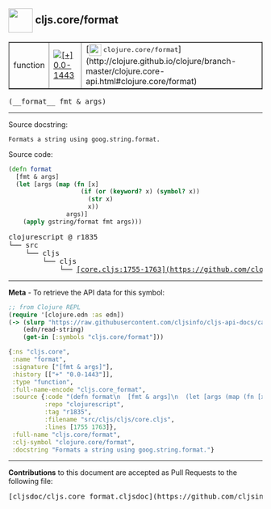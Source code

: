 ## <img width="48px" valign="middle" src="http://i.imgur.com/Hi20huC.png"> cljs.core/format

 <table border="1">
<tr>

<td>function</td>
<td><a href="https://github.com/cljsinfo/cljs-api-docs/tree/0.0-1443"><img valign="middle" alt="[+] 0.0-1443" src="https://img.shields.io/badge/+-0.0--1443-lightgrey.svg"></a> </td>
<td>
[<img height="24px" valign="middle" src="http://i.imgur.com/1GjPKvB.png"> <samp>clojure.core/format</samp>](http://clojure.github.io/clojure/branch-master/clojure.core-api.html#clojure.core/format)
</td>
</tr>
</table>

 <samp>
(__format__ fmt & args)<br>
</samp>

---




Source docstring:

```
Formats a string using goog.string.format.
```

Source code:

```clj
(defn format
  [fmt & args]
  (let [args (map (fn [x]
                    (if (or (keyword? x) (symbol? x))
                      (str x)
                      x))
                args)]
    (apply gstring/format fmt args)))
```

 <pre>
clojurescript @ r1835
└── src
    └── cljs
        └── cljs
            └── <ins>[core.cljs:1755-1763](https://github.com/clojure/clojurescript/blob/r1835/src/cljs/cljs/core.cljs#L1755-L1763)</ins>
</pre>


---

__Meta__ - To retrieve the API data for this symbol:

```clj
;; from Clojure REPL
(require '[clojure.edn :as edn])
(-> (slurp "https://raw.githubusercontent.com/cljsinfo/cljs-api-docs/catalog/cljs-api.edn")
    (edn/read-string)
    (get-in [:symbols "cljs.core/format"]))
```

```clj
{:ns "cljs.core",
 :name "format",
 :signature ["[fmt & args]"],
 :history [["+" "0.0-1443"]],
 :type "function",
 :full-name-encode "cljs.core_format",
 :source {:code "(defn format\n  [fmt & args]\n  (let [args (map (fn [x]\n                    (if (or (keyword? x) (symbol? x))\n                      (str x)\n                      x))\n                args)]\n    (apply gstring/format fmt args)))",
          :repo "clojurescript",
          :tag "r1835",
          :filename "src/cljs/cljs/core.cljs",
          :lines [1755 1763]},
 :full-name "cljs.core/format",
 :clj-symbol "clojure.core/format",
 :docstring "Formats a string using goog.string.format."}

```

---

__Contributions__ to this document are accepted as Pull Requests to the following file:

 <pre>
[cljsdoc/cljs.core_format.cljsdoc](https://github.com/cljsinfo/cljs-api-docs/blob/master/cljsdoc/cljs.core_format.cljsdoc)
</pre>

